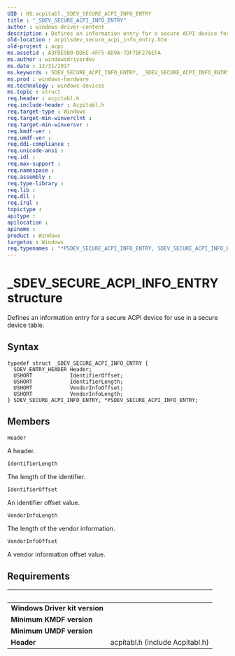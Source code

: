 ```yaml
---
UID : NS:acpitabl._SDEV_SECURE_ACPI_INFO_ENTRY
title : "_SDEV_SECURE_ACPI_INFO_ENTRY"
author : windows-driver-content
description : Defines an information entry for a secure ACPI device for use in a secure device table.
old-location : acpi\sdev_secure_acpi_info_entry.htm
old-project : acpi
ms.assetid : A3FDE9B0-DD6E-4FF5-AD9A-7DF7BF276EFA
ms.author : windowsdriverdev
ms.date : 12/31/2017
ms.keywords : SDEV_SECURE_ACPI_INFO_ENTRY, _SDEV_SECURE_ACPI_INFO_ENTRY, acpitabl/PSDEV_SECURE_ACPI_INFO_ENTRY, PSDEV_SECURE_ACPI_INFO_ENTRY, SDEV_SECURE_ACPI_INFO_ENTRY structure [ACPI Devices], acpi.sdev_secure_acpi_info_entry, *PSDEV_SECURE_ACPI_INFO_ENTRY, acpitabl/SDEV_SECURE_ACPI_INFO_ENTRY, PSDEV_SECURE_ACPI_INFO_ENTRY structure pointer [ACPI Devices]
ms.prod : windows-hardware
ms.technology : windows-devices
ms.topic : struct
req.header : acpitabl.h
req.include-header : Acpitabl.h
req.target-type : Windows
req.target-min-winverclnt : 
req.target-min-winversvr : 
req.kmdf-ver : 
req.umdf-ver : 
req.ddi-compliance : 
req.unicode-ansi : 
req.idl : 
req.max-support : 
req.namespace : 
req.assembly : 
req.type-library : 
req.lib : 
req.dll : 
req.irql : 
topictype : 
apitype : 
apilocation : 
apiname : 
product : Windows
targetos : Windows
req.typenames : "*PSDEV_SECURE_ACPI_INFO_ENTRY, SDEV_SECURE_ACPI_INFO_ENTRY"
---
```


# _SDEV_SECURE_ACPI_INFO_ENTRY structure
Defines an information entry for a secure ACPI device for use in a secure device table.

## Syntax
````
typedef struct _SDEV_SECURE_ACPI_INFO_ENTRY {
  SDEV_ENTRY_HEADER Header;
  USHORT            IdentifierOffset;
  USHORT            IdentifierLength;
  USHORT            VendorInfoOffset;
  USHORT            VendorInfoLength;
} SDEV_SECURE_ACPI_INFO_ENTRY, *PSDEV_SECURE_ACPI_INFO_ENTRY;
````

## Members


`Header`

A header.

`IdentifierLength`

The length of the identifier.

`IdentifierOffset`

An identifier offset value.

`VendorInfoLength`

The length of the vendor information.

`VendorInfoOffset`

A vendor information offset value.


## Requirements
| &nbsp; | &nbsp; |
| ---- |:---- |
| **Windows Driver kit version** |  |
| **Minimum KMDF version** |  |
| **Minimum UMDF version** |  |
| **Header** | acpitabl.h (include Acpitabl.h) |